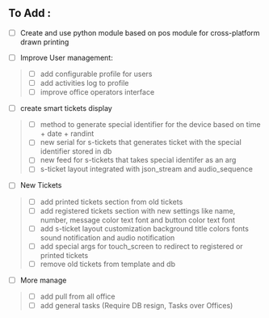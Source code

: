 ## To Add :

- [ ] Create and use python module based on pos module for cross-platform drawn printing

- [ ] Improve User management:
> - [ ] add configurable profile for users
> - [ ] add activities log to profile
> - [ ] improve office operators interface

- [ ] create smart tickets display
> - [ ] method to generate special identifier for the device based on time + date + randint
> - [ ] new serial for s-tickets that generates ticket with the special identifier stored in db
> - [ ] new feed for s-tickets that takes special identifer as an arg
> - [ ] s-ticket layout integrated with json_stream and audio_sequence 

- [ ] New Tickets
> - [ ] add printed tickets section from old tickets
> - [ ] add registered tickets section with new settings like name, number, message color text font and button color text font
> - [ ] add s-ticket layout customization background title colors fonts sound notification and audio notification
> - [ ] add special args for touch_screen to redirect to registered or printed tickets
> - [ ] remove old tickets from template and db

- [ ] More manage
> - [ ] add pull from all office
> - [ ] add general tasks (Require DB resign, Tasks over Offices)